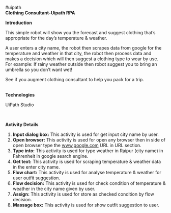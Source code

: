#uipath<br/>
<b> Clothing Consultant-Uipath RPA </b>
 <br/>

<b> Introduction </b>
  <br/>

This simple robot will show you the forecast and suggest clothing that’s appropriate for the day’s temperature & weather.
  <br/>

A user enters a city name, the robot then scrapes data from google for the temperature and weather in that city, the robot then process data and makes a decision which will then suggest a clothing type to wear by use.
For example: If rainy weather outside then robot suggest you to bring an umbrella so you don’t want wet!
  <br/>

See if you augment clothing consultant to help you pack for a trip.

<br/>
<b> Technologies </b>
  <br/>

UiPath Studio
 
 <br/>
 
 <b>Activity Details</b>

1.	<b>Input dialog box:</b> This activity is used for get input city name by user.<br/>
2.	<b>Open browser:</b> This activity is used for open any browser then in side of open browser type the www.google.com URL in URL section.<br/>
3.	<b>Type into:</b> This activity is used for type weather in Raipur (city name) in Fahrenheit in google search engine.<br/>
4.	<b>Get text:</b> This activity is used for scraping temperature & weather data in the enter city name.<br/>
5.	<b>Flow chart:</b> This activity is used for analyse temperature & weather for user outfit suggestion.<br/>
6.	<b>Flow decision:</b> This activity is used for check condition of temperature & weather in the city name given by user.<br/>
7. <b>Assign:</b> This activity is used for store as checked condition by flow decision.<br/>
8.	<b>Massage box:</b> This activity is used for show outfit suggestion to user.

   

